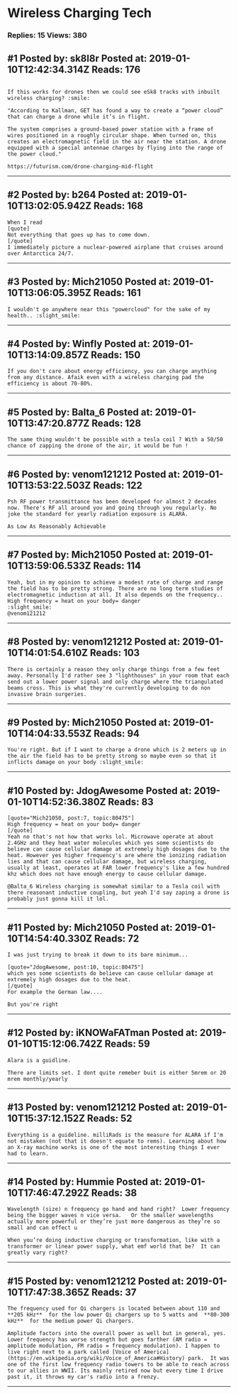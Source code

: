 # Wireless Charging Tech

### Replies: 15 Views: 380

## \#1 Posted by: sk8l8r Posted at: 2019-01-10T12:42:34.314Z Reads: 176

```

If this works for drones then we could see eSk8 tracks with inbuilt wireless charging? :smile:

"According to Kallman, GET has found a way to create a “power cloud” that can charge a drone while it’s in flight.

The system comprises a ground-based power station with a frame of wires positioned in a roughly circular shape. When turned on, this creates an electromagnetic field in the air near the station. A drone equipped with a special antennae charges by flying into the range of the power cloud."
 
https://futurism.com/drone-charging-mid-flight
```

---
## \#2 Posted by: b264 Posted at: 2019-01-10T13:02:05.942Z Reads: 168

```
When I read
[quote]
Not everything that goes up has to come down.
[/quote]
I immediately picture a nuclear-powered airplane that cruises around over Antarctica 24/7.
```

---
## \#3 Posted by: Mich21050 Posted at: 2019-01-10T13:06:05.395Z Reads: 161

```
I wouldn't go anywhere near this "powercloud" for the sake of my health.. :slight_smile:
```

---
## \#4 Posted by: Winfly Posted at: 2019-01-10T13:14:09.857Z Reads: 150

```
If you don't care about energy efficiency, you can charge anything from any distance. Afaik even with a wireless charging pad the efficiency is about 70-80%.
```

---
## \#5 Posted by: Balta_6 Posted at: 2019-01-10T13:47:20.877Z Reads: 128

```
The same thing wouldn't be possible with a tesla coil ? With a 50/50 chance of zapping the drone of the air, it would be fun !
```

---
## \#6 Posted by: venom121212 Posted at: 2019-01-10T13:53:22.503Z Reads: 122

```
Psh RF power transmittance has been developed for almost 2 decades now. There's RF all around you and going through you regularly. No joke the standard for yearly radiation exposure is ALARA.

As Low As Reasonably Achievable
```

---
## \#7 Posted by: Mich21050 Posted at: 2019-01-10T13:59:06.533Z Reads: 114

```
Yeah, but in my opinion to achieve a modest rate of charge and range the field has to be pretty strong. There are no long term studies of electromagnetic induction at all. It also depends on the frequency..
High frequency = heat on your body= danger
:slight_smile:
@venom121212
```

---
## \#8 Posted by: venom121212 Posted at: 2019-01-10T14:01:54.610Z Reads: 103

```
There is certainly a reason they only charge things from a few feet away. Personally I'd rather see 3 "lighthouses" in your room that each send out a lower power signal and only charge where the triangulated beams cross. This is what they're currently developing to do non invasive brain surgeries.
```

---
## \#9 Posted by: Mich21050 Posted at: 2019-01-10T14:04:33.553Z Reads: 94

```
You're right. But if I want to charge a drone which is 2 meters up in the air the field has to be pretty strong so maybe even so that it inflicts damage on your body :slight_smile:
```

---
## \#10 Posted by: JdogAwesome Posted at: 2019-01-10T14:52:36.380Z Reads: 83

```
[quote="Mich21050, post:7, topic:80475"]
High frequency = heat on your body= danger
[/quote]
Yeah no that's not how that works lol. Microwave operate at about 2.4GHz and they heat water molecules which yes some scientists do believe can cause cellular damage at extremely high dosages due to the heat. However yes higher frequency's are where the ionizing radiation lies and that can cause cellular damage, but wireless charging, usually at least, operates at FAR lower frequency's like a few hundred khz which does not have enough energy to cause cellular damage.

@Balta_6 Wireless charging is somewhat similar to a Tesla coil with there reasonant inductive coupling, but yeah I'd say zaping a drone is probably just gonna kill it lol.
```

---
## \#11 Posted by: Mich21050 Posted at: 2019-01-10T14:54:40.330Z Reads: 72

```
I was just trying to break it down to its bare minimum...

[quote="JdogAwesome, post:10, topic:80475"]
which yes some scientists do believe can cause cellular damage at extremely high dosages due to the heat.
[/quote]
For example the German law....

But you're right
```

---
## \#12 Posted by: iKNOWaFATman Posted at: 2019-01-10T15:12:06.742Z Reads: 59

```
Alara is a guidline. 

There are limits set. I dont quite remeber buit is either 5mrem or 20 mrem monthly/yearly
```

---
## \#13 Posted by: venom121212 Posted at: 2019-01-10T15:37:12.152Z Reads: 52

```
Everything is a guideline. milliRads is the measure for ALARA if I'm not mistaken (not that it doesn't equate to rems). Learning about how an X-ray machine works is one of the most interesting things I ever had to learn.
```

---
## \#14 Posted by: Hummie Posted at: 2019-01-10T17:46:47.292Z Reads: 38

```
Wavelength (size) n frequency go hand and hand right?  Lower frequency being the bigger waves n vice versa.   Or the smaller wavelengths actually more powerful or they’re just more dangerous as they’re so small and can effect u 

When you’re doing inductive charging or transformation, like with a transformer or linear power supply, what emf world that be?  It can greatly vary right?
```

---
## \#15 Posted by: venom121212 Posted at: 2019-01-10T17:47:38.365Z Reads: 37

```
The frequency used for Qi chargers is located between about 110 and  **205 kHz**  for the low power Qi chargers up to 5 watts and  **80-300 kHz**  for the medium power Qi chargers.

Amplitude factors into the overall power as well but in general, yes. Lower frequency has worse strength but goes farther (AM radio = amplitude modulation, FM radio = frequency modulation). I happen to live right next to a park called [Voice of America](https://en.wikipedia.org/wiki/Voice_of_America#History) park.  It was one of the first low frequency radio towers to be able to reach across to our allies in WWII. Its mainly retired now but every time I drive past it, it throws my car's radio into a frenzy.
```

---
